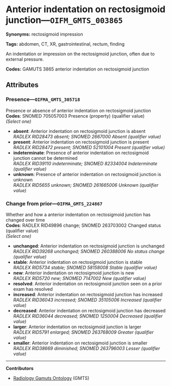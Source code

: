 # Anterior indentation on rectosigmoid junction—`OIFM_GMTS_003865`

**Synonyms:** rectosigmoid impression

**Tags:** abdomen, CT, XR, gastrointestinal, rectum, finding

An indentation or impression on the rectosigmoid junction, often due to external pressure.

**Codes:** GAMUTS 3865 anterior indentation on rectosigmoid junction

## Attributes

### Presence—`OIFMA_GMTS_305718`

Presence or absence of anterior indentation on rectosigmoid junction  
**Codes**: SNOMED 705057003 Presence (property) (qualifier value)  
*(Select one)*

- **absent**: Anterior indentation on rectosigmoid junction is absent  
_RADLEX RID28473 absent; SNOMED 2667000 Absent (qualifier value)_
- **present**: Anterior indentation on rectosigmoid junction is present  
_RADLEX RID28472 present; SNOMED 52101004 Present (qualifier value)_
- **indeterminate**: Presence of anterior indentation on rectosigmoid junction cannot be determined  
_RADLEX RID39110 indeterminate; SNOMED 82334004 Indeterminate (qualifier value)_
- **unknown**: Presence of anterior indentation on rectosigmoid junction is unknown  
_RADLEX RID5655 unknown; SNOMED 261665006 Unknown (qualifier value)_

### Change from prior—`OIFMA_GMTS_224867`

Whether and how a anterior indentation on rectosigmoid junction has changed over time  
**Codes**: RADLEX RID49896 change; SNOMED 263703002 Changed status (qualifier value)  
*(Select one)*

- **unchanged**: Anterior indentation on rectosigmoid junction is unchanged  
_RADLEX RID39268 unchanged; SNOMED 260388006 No status change (qualifier value)_
- **stable**: Anterior indentation on rectosigmoid junction is stable  
_RADLEX RID5734 stable; SNOMED 58158008 Stable (qualifier value)_
- **new**: Anterior indentation on rectosigmoid junction is new  
_RADLEX RID5720 new; SNOMED 7147002 New (qualifier value)_
- **resolved**: Anterior indentation on rectosigmoid junction seen on a prior exam has resolved  
- **increased**: Anterior indentation on rectosigmoid junction has increased  
_RADLEX RID36043 increased; SNOMED 35105006 Increased (qualifier value)_
- **decreased**: Anterior indentation on rectosigmoid junction has decreased  
_RADLEX RID36044 decreased; SNOMED 1250004 Decreased (qualifier value)_
- **larger**: Anterior indentation on rectosigmoid junction is larger  
_RADLEX RID5791 enlarged; SNOMED 263768009 Greater (qualifier value)_
- **smaller**: Anterior indentation on rectosigmoid junction is smaller  
_RADLEX RID38669 diminished; SNOMED 263796003 Lesser (qualifier value)_

---

**Contributors**

- [Radiology Gamuts Ontology](https://gamuts.net/) (GMTS)